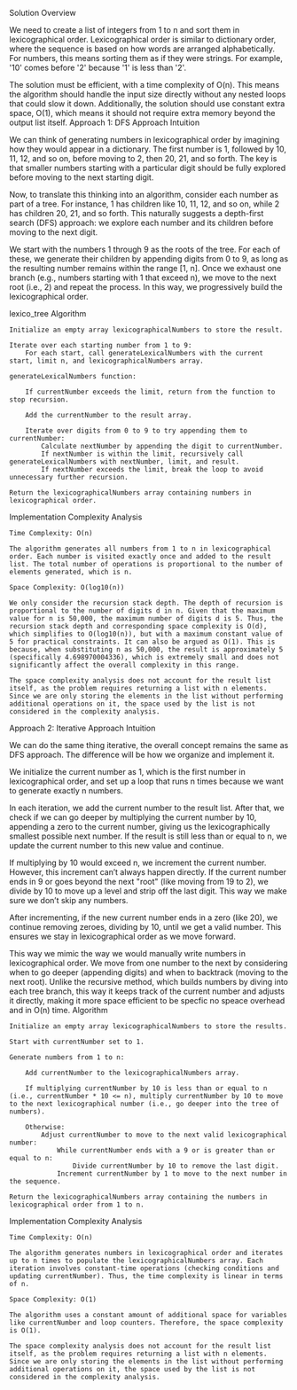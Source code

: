 Solution
Overview

We need to create a list of integers from 1 to n and sort them in lexicographical order. Lexicographical order is similar to dictionary order, where the sequence is based on how words are arranged alphabetically. For numbers, this means sorting them as if they were strings. For example, '10' comes before '2' because '1' is less than '2'.

The solution must be efficient, with a time complexity of O(n). This means the algorithm should handle the input size directly without any nested loops that could slow it down. Additionally, the solution should use constant extra space, O(1), which means it should not require extra memory beyond the output list itself.
Approach 1: DFS Approach
Intuition

We can think of generating numbers in lexicographical order by imagining how they would appear in a dictionary. The first number is 1, followed by 10, 11, 12, and so on, before moving to 2, then 20, 21, and so forth. The key is that smaller numbers starting with a particular digit should be fully explored before moving to the next starting digit.

Now, to translate this thinking into an algorithm, consider each number as part of a tree. For instance, 1 has children like 10, 11, 12, and so on, while 2 has children 20, 21, and so forth. This naturally suggests a depth-first search (DFS) approach: we explore each number and its children before moving to the next digit.

We start with the numbers 1 through 9 as the roots of the tree. For each of these, we generate their children by appending digits from 0 to 9, as long as the resulting number remains within the range [1, n]. Once we exhaust one branch (e.g., numbers starting with 1 that exceed n), we move to the next root (i.e., 2) and repeat the process. In this way, we progressively build the lexicographical order.

lexico_tree
Algorithm

    Initialize an empty array lexicographicalNumbers to store the result.

    Iterate over each starting number from 1 to 9:
        For each start, call generateLexicalNumbers with the current start, limit n, and lexicographicalNumbers array.

    generateLexicalNumbers function:

        If currentNumber exceeds the limit, return from the function to stop recursion.

        Add the currentNumber to the result array.

        Iterate over digits from 0 to 9 to try appending them to currentNumber:
            Calculate nextNumber by appending the digit to currentNumber.
            If nextNumber is within the limit, recursively call generateLexicalNumbers with nextNumber, limit, and result.
            If nextNumber exceeds the limit, break the loop to avoid unnecessary further recursion.

    Return the lexicographicalNumbers array containing numbers in lexicographical order.

Implementation
Complexity Analysis

    Time Complexity: O(n)

    The algorithm generates all numbers from 1 to n in lexicographical order. Each number is visited exactly once and added to the result list. The total number of operations is proportional to the number of elements generated, which is n.

    Space Complexity: O(log10​(n))

    We only consider the recursion stack depth. The depth of recursion is proportional to the number of digits d in n. Given that the maximum value for n is 50,000, the maximum number of digits d is 5. Thus, the recursion stack depth and corresponding space complexity is O(d), which simplifies to O(log10​(n)), but with a maximum constant value of 5 for practical constraints. It can also be argued as O(1). This is because, when substituting n as 50,000, the result is approximately 5 (specifically 4.698970004336), which is extremely small and does not significantly affect the overall complexity in this range.

    The space complexity analysis does not account for the result list itself, as the problem requires returning a list with n elements. Since we are only storing the elements in the list without performing additional operations on it, the space used by the list is not considered in the complexity analysis.

Approach 2: Iterative Approach
Intuition

We can do the same thing iterative, the overall concept remains the same as DFS approach. The difference will be how we organize and implement it.

We initialize the current number as 1, which is the first number in lexicographical order, and set up a loop that runs n times because we want to generate exactly n numbers.

In each iteration, we add the current number to the result list. After that, we check if we can go deeper by multiplying the current number by 10, appending a zero to the current number, giving us the lexicographically smallest possible next number. If the result is still less than or equal to n, we update the current number to this new value and continue.

If multiplying by 10 would exceed n, we increment the current number. However, this increment can’t always happen directly. If the current number ends in 9 or goes beyond the next "root" (like moving from 19 to 2), we divide by 10 to move up a level and strip off the last digit. This way we make sure we don’t skip any numbers.

After incrementing, if the new current number ends in a zero (like 20), we continue removing zeroes, dividing by 10, until we get a valid number. This ensures we stay in lexicographical order as we move forward.

This way we mimic the way we would manually write numbers in lexicographical order. We move from one number to the next by considering when to go deeper (appending digits) and when to backtrack (moving to the next root). Unlike the recursive method, which builds numbers by diving into each tree branch, this way it keeps track of the current number and adjusts it directly, making it more space efficient to be specfic no speace overhead and in O(n) time.
Algorithm

    Initialize an empty array lexicographicalNumbers to store the results.

    Start with currentNumber set to 1.

    Generate numbers from 1 to n:

        Add currentNumber to the lexicographicalNumbers array.

        If multiplying currentNumber by 10 is less than or equal to n (i.e., currentNumber * 10 <= n), multiply currentNumber by 10 to move to the next lexicographical number (i.e., go deeper into the tree of numbers).

        Otherwise:
            Adjust currentNumber to move to the next valid lexicographical number:
                While currentNumber ends with a 9 or is greater than or equal to n:
                    Divide currentNumber by 10 to remove the last digit.
                Increment currentNumber by 1 to move to the next number in the sequence.

    Return the lexicographicalNumbers array containing the numbers in lexicographical order from 1 to n.

Implementation
Complexity Analysis

    Time Complexity: O(n)

    The algorithm generates numbers in lexicographical order and iterates up to n times to populate the lexicographicalNumbers array. Each iteration involves constant-time operations (checking conditions and updating currentNumber). Thus, the time complexity is linear in terms of n.

    Space Complexity: O(1)

    The algorithm uses a constant amount of additional space for variables like currentNumber and loop counters. Therefore, the space complexity is O(1).

    The space complexity analysis does not account for the result list itself, as the problem requires returning a list with n elements. Since we are only storing the elements in the list without performing additional operations on it, the space used by the list is not considered in the complexity analysis.

